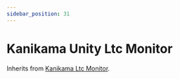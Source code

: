 ```yaml
---
sidebar_position: 31
---
```


# Kanikama Unity Ltc Monitor

Inherits from [Kanikama Ltc Monitor](kanikama-ltc-monitor).
